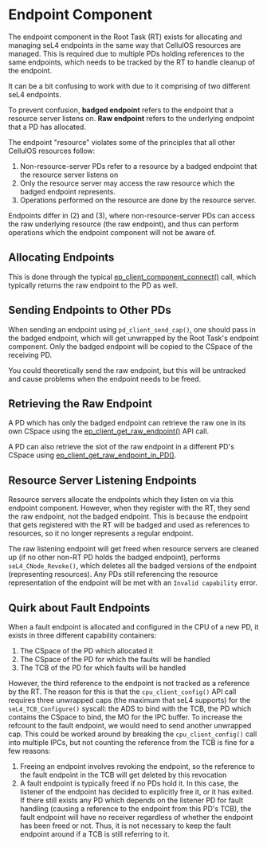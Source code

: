 # Endpoint Component
The endpoint component in the Root Task (RT) exists for allocating and managing seL4 endpoints in the same way that CellulOS resources are managed. This is required due to multiple PDs holding references to the same endpoints, which needs to be tracked by the RT to handle cleanup of the endpoint.

It can be a bit confusing to work with due to it comprising of two different seL4 endpoints.

To prevent confusion, **badged endpoint** refers to the endpoint that a resource server listens on. **Raw endpoint** refers to the underlying endpoint that a PD has allocated.

The endpoint "resource" violates some of the principles that all other CellulOS resources follow:
1. Non-resource-server PDs refer to a resource by a badged endpoint that the resource server listens on
2. Only the resource server may access the raw resource which the badged endpoint represents.
3. Operations performed on the resource are done by the resource server.

Endpoints differ in (2) and (3), where non-resource-server PDs can access the raw underlying resource (the raw endpoint), and thus can perform operations which the endpoint component will not be aware of.

## Allocating Endpoints
This is done through the typical [ep_client_component_connect()](https://github.com/sid-agrawal/sel4-gpi/blob/cellulos/libsel4gpi/include/sel4gpi/endpoint_clientapi.h#L45) call, which typically returns the raw endpoint to the PD as well.

## Sending Endpoints to Other PDs
When sending an endpoint using `pd_client_send_cap()`, one should pass in the badged endpoint, which will get unwrapped by the Root Task's endpoint component. Only the badged endpoint will be copied to the CSpace of the receiving PD.

You could theoretically send the raw endpoint, but this will be untracked and cause problems when the endpoint needs to be freed.

## Retrieving the Raw Endpoint
A PD which has only the badged endpoint can retrieve the raw one in its own CSpace using the [ep_client_get_raw_endpoint()](https://github.com/sid-agrawal/sel4-gpi/blob/cellulos/libsel4gpi/include/sel4gpi/endpoint_clientapi.h#L66) API call.

A PD can also retrieve the slot of the raw endpoint in a different PD's CSpace using [ep_client_get_raw_endpoint_in_PD()](https://github.com/sid-agrawal/sel4-gpi/blob/cellulos/libsel4gpi/include/sel4gpi/endpoint_clientapi.h#L55).

## Resource Server Listening Endpoints
Resource servers allocate the endpoints which they listen on via this endpoint component. However, when they register with the RT, they send the raw endpoint, not the badged endpoint. This is because the endpoint that gets registered with the RT will be badged and used as references to resources, so it no longer represents a regular endpoint. 

The raw listening endpoint will get freed when resource servers are cleaned up (if no other non-RT PD holds the badged endpoint), performs `seL4_CNode_Revoke()`, which deletes all the badged versions of the endpoint (representing resources). Any PDs still referencing the resource representation of the endpoint will be met with an `Invalid capability` error.

## Quirk about Fault Endpoints
When a fault endpoint is allocated and configured in the CPU of a new PD, it exists in three different capability containers:
1. The CSpace of the PD which allocated it
2. The CSpace of the PD for which the faults will be handled
3. The TCB of the PD for which faults will be handled

However, the third reference to the endpoint is not tracked as a reference by the RT. The reason for this is that the `cpu_client_config()` API call requires three unwrapped caps (the maximum that seL4 supports) for the `seL4_TCB_Configure()` syscall: the ADS to bind with the TCB, the PD which contains the CSpace to bind, the MO for the IPC buffer. 
To increase the refcount to the fault endpoint, we would need to send another unwrapped cap. This could be worked around by breaking the `cpu_client_config()` call into multiple IPCs, but not counting the reference from the TCB is fine for a few reasons:

1. Freeing an endpoint involves revoking the endpoint, so the reference to the fault endpoint in the TCB will get deleted by this revocation
2. A fault endpoint is typically freed if no PDs hold it. In this case, the listener of the endpoint has decided to explicitly free it, or it has exited. If there still exists any PD which depends on the listener PD for fault handling (causing a reference to the endpoint from this PD's TCB), the fault endpoint will have no receiver regardless of whether the endpoint has been freed or not. Thus, it is not necessary to keep the fault endpoint around if a TCB is still referring to it.
